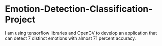 # Emotion-Detection-Classification-Project
I am using tensorflow libraries and OpenCV to develop an application that can detect 7 distinct emotions with almost 71 percent accuracy.
